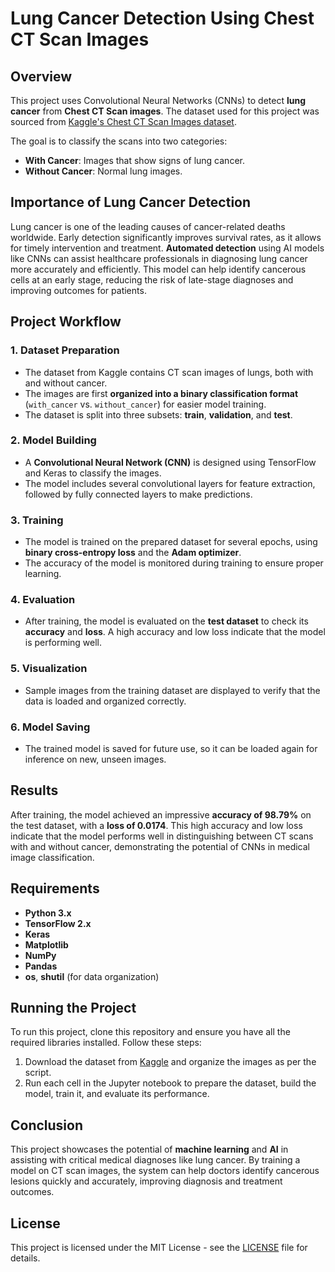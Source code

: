 # Lung Cancer Detection Using Chest CT Scan Images

## Overview

This project uses Convolutional Neural Networks (CNNs) to detect **lung cancer** from **Chest CT Scan images**. The dataset used for this project was sourced from [Kaggle's Chest CT Scan Images dataset](https://www.kaggle.com/datasets/mohamedhanyyy/chest-ctscan-images). 

The goal is to classify the scans into two categories:
- **With Cancer**: Images that show signs of lung cancer.
- **Without Cancer**: Normal lung images.

## Importance of Lung Cancer Detection

Lung cancer is one of the leading causes of cancer-related deaths worldwide. Early detection significantly improves survival rates, as it allows for timely intervention and treatment. **Automated detection** using AI models like CNNs can assist healthcare professionals in diagnosing lung cancer more accurately and efficiently. This model can help identify cancerous cells at an early stage, reducing the risk of late-stage diagnoses and improving outcomes for patients.

## Project Workflow

### 1. **Dataset Preparation**
   - The dataset from Kaggle contains CT scan images of lungs, both with and without cancer.
   - The images are first **organized into a binary classification format** (`with_cancer` vs. `without_cancer`) for easier model training.
   - The dataset is split into three subsets: **train**, **validation**, and **test**.

### 2. **Model Building**
   - A **Convolutional Neural Network (CNN)** is designed using TensorFlow and Keras to classify the images.
   - The model includes several convolutional layers for feature extraction, followed by fully connected layers to make predictions.

### 3. **Training**
   - The model is trained on the prepared dataset for several epochs, using **binary cross-entropy loss** and the **Adam optimizer**.
   - The accuracy of the model is monitored during training to ensure proper learning.

### 4. **Evaluation**
   - After training, the model is evaluated on the **test dataset** to check its **accuracy** and **loss**. A high accuracy and low loss indicate that the model is performing well.

### 5. **Visualization**
   - Sample images from the training dataset are displayed to verify that the data is loaded and organized correctly.
   
### 6. **Model Saving**
   - The trained model is saved for future use, so it can be loaded again for inference on new, unseen images.

## Results

After training, the model achieved an impressive **accuracy of 98.79%** on the test dataset, with a **loss of 0.0174**. This high accuracy and low loss indicate that the model performs well in distinguishing between CT scans with and without cancer, demonstrating the potential of CNNs in medical image classification.

## Requirements

- **Python 3.x**
- **TensorFlow 2.x**
- **Keras**
- **Matplotlib**
- **NumPy**
- **Pandas**
- **os**, **shutil** (for data organization)

## Running the Project

To run this project, clone this repository and ensure you have all the required libraries installed. Follow these steps:

1. Download the dataset from [Kaggle](https://www.kaggle.com/datasets/mohamedhanyyy/chest-ctscan-images) and organize the images as per the script.
2. Run each cell in the Jupyter notebook to prepare the dataset, build the model, train it, and evaluate its performance.

## Conclusion

This project showcases the potential of **machine learning** and **AI** in assisting with critical medical diagnoses like lung cancer. By training a model on CT scan images, the system can help doctors identify cancerous lesions quickly and accurately, improving diagnosis and treatment outcomes.

## License

This project is licensed under the MIT License - see the [LICENSE](LICENSE) file for details.

